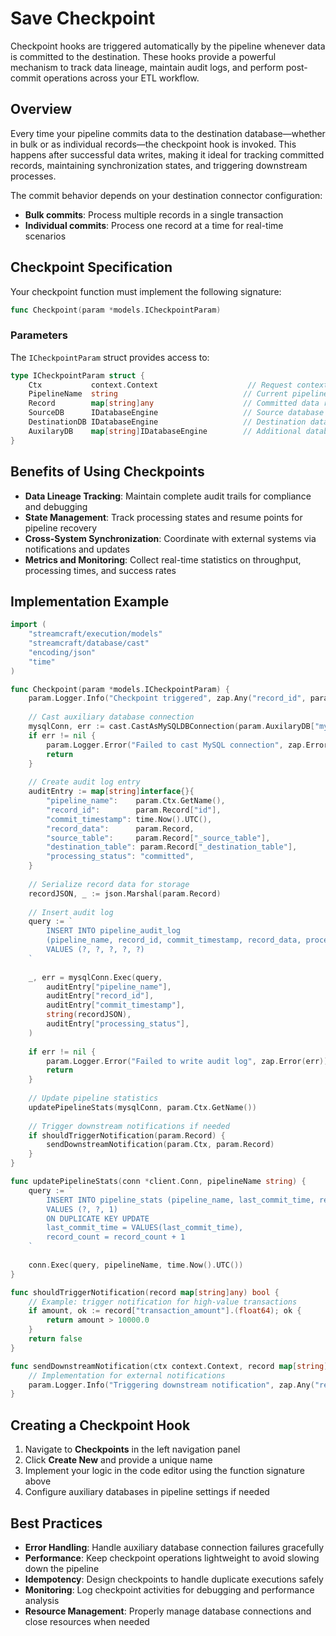 # Save Checkpoint

Checkpoint hooks are triggered automatically by the pipeline whenever data is committed to the destination. These hooks provide a powerful mechanism to track data lineage, maintain audit logs, and perform post-commit operations across your ETL workflow.

## Overview

Every time your pipeline commits data to the destination database—whether in bulk or as individual records—the checkpoint hook is invoked. This happens after successful data writes, making it ideal for tracking committed records, maintaining synchronization states, and triggering downstream processes.

The commit behavior depends on your destination connector configuration:
- **Bulk commits**: Process multiple records in a single transaction
- **Individual commits**: Process one record at a time for real-time scenarios

## Checkpoint Specification

Your checkpoint function must implement the following signature:

```go
func Checkpoint(param *models.ICheckpointParam)
```

### Parameters

The `ICheckpointParam` struct provides access to:

```go
type ICheckpointParam struct {
    Ctx           context.Context                    // Request context for logging and operations
    PipelineName  string                            // Current pipeline identifier
    Record        map[string]any                    // Committed data record
    SourceDB      IDatabaseEngine                   // Source database connection
    DestinationDB IDatabaseEngine                   // Destination database connection
    AuxilaryDB    map[string]IDatabaseEngine        // Additional database connections
}
```

## Benefits of Using Checkpoints

- **Data Lineage Tracking**: Maintain complete audit trails for compliance and debugging
- **State Management**: Track processing states and resume points for pipeline recovery
- **Cross-System Synchronization**: Coordinate with external systems via notifications and updates
- **Metrics and Monitoring**: Collect real-time statistics on throughput, processing times, and success rates

## Implementation Example

```go
import (
    "streamcraft/execution/models"
    "streamcraft/database/cast"
    "encoding/json"
    "time"
)

func Checkpoint(param *models.ICheckpointParam) {
    param.Logger.Info("Checkpoint triggered", zap.Any("record_id", param.Record["id"]))
    
    // Cast auxiliary database connection
    mysqlConn, err := cast.CastAsMySQLDBConnection(param.AuxilaryDB["mysql"])
    if err != nil {
        param.Logger.Error("Failed to cast MySQL connection", zap.Error(err))
        return
    }
    
    // Create audit log entry
    auditEntry := map[string]interface{}{
        "pipeline_name":    param.Ctx.GetName(),
        "record_id":        param.Record["id"],
        "commit_timestamp": time.Now().UTC(),
        "record_data":      param.Record,
        "source_table":     param.Record["_source_table"],
        "destination_table": param.Record["_destination_table"],
        "processing_status": "committed",
    }
    
    // Serialize record data for storage
    recordJSON, _ := json.Marshal(param.Record)
    
    // Insert audit log
    query := `
        INSERT INTO pipeline_audit_log 
        (pipeline_name, record_id, commit_timestamp, record_data, processing_status)
        VALUES (?, ?, ?, ?, ?)
    `
    
    _, err = mysqlConn.Exec(query,
        auditEntry["pipeline_name"],
        auditEntry["record_id"],
        auditEntry["commit_timestamp"],
        string(recordJSON),
        auditEntry["processing_status"],
    )
    
    if err != nil {
        param.Logger.Error("Failed to write audit log", zap.Error(err))
        return
    }
    
    // Update pipeline statistics
    updatePipelineStats(mysqlConn, param.Ctx.GetName())
    
    // Trigger downstream notifications if needed
    if shouldTriggerNotification(param.Record) {
        sendDownstreamNotification(param.Ctx, param.Record)
    }
}

func updatePipelineStats(conn *client.Conn, pipelineName string) {
    query := `
        INSERT INTO pipeline_stats (pipeline_name, last_commit_time, record_count)
        VALUES (?, ?, 1)
        ON DUPLICATE KEY UPDATE
        last_commit_time = VALUES(last_commit_time),
        record_count = record_count + 1
    `
    
    conn.Exec(query, pipelineName, time.Now().UTC())
}

func shouldTriggerNotification(record map[string]any) bool {
    // Example: trigger notification for high-value transactions
    if amount, ok := record["transaction_amount"].(float64); ok {
        return amount > 10000.0
    }
    return false
}

func sendDownstreamNotification(ctx context.Context, record map[string]any) {
    // Implementation for external notifications
    param.Logger.Info("Triggering downstream notification", zap.Any("record", record))
}
```

## Creating a Checkpoint Hook

1. Navigate to **Checkpoints** in the left navigation panel
2. Click **Create New** and provide a unique name
3. Implement your logic in the code editor using the function signature above
4. Configure auxiliary databases in pipeline settings if needed

## Best Practices

- **Error Handling**: Handle auxiliary database connection failures gracefully
- **Performance**: Keep checkpoint operations lightweight to avoid slowing down the pipeline
- **Idempotency**: Design checkpoints to handle duplicate executions safely
- **Monitoring**: Log checkpoint activities for debugging and performance analysis
- **Resource Management**: Properly manage database connections and close resources when needed